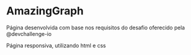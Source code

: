 # AmazingGraph
Página desenvolvida com base nos requisitos do desafio oferecido pela @devchallenge-io

Página responsiva, utilizando html e css 
